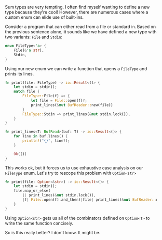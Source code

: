 Sum types are very tempting. I often find myself wanting to define a new type
because they're cool!  However, there are numerous cases where a custom enum can
elide use of built-ins.

Consider a program that can either read from a file or standard in.  Based on
the previous sentence alone, it sounds like we have defined a new type with two
variants: `File` and `Stdin`:
```rust
enum FileType<'a> {
    File(&'a str),
    Stdin,
}
```

Using our new enum we can write a function that opens a `FileType` and prints
its lines.
```rust
fn print(file: FileType) -> io::Result<()> {
    let stdin = stdin();
    match file {
        FileType::File(f) => {
            let file = File::open(f)?;
            print_lines(&mut BufReader::new(file))
        }
        FileType::Stdin => print_lines(&mut stdin.lock()),
    }
}

fn print_lines<T: BufRead>(buf: T) -> io::Result<()> {
    for line in buf.lines() {
        println!("{}", line?);
    }

    Ok(())
}
```

This works ok, but it forces us to use exhaustive case analysis on our
`FileType` enum.  Let's try to rescope this problem with `Option<str>`
```rust
fn print(file: Option<&str>) -> io::Result<()> {
    let stdin = stdin();
    file.map_or_else(
        || print_lines(&mut stdin.lock()),
        |f| File::open(f).and_then(|file| print_lines(&mut BufReader::new(file))),
    )
}
```
Using `Option<str>` gets us all of the combinators defined on `Option<T>` to
write the same function concisely.

So is this really better? I don't know. It might be.
